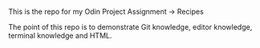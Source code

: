 This is the repo for my Odin Project Assignment -> Recipes

The point of this repo is to demonstrate Git knowledge, editor knowledge, terminal knowledge and HTML.
